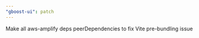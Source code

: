 ```yaml
---
"gboost-ui": patch
---
```


Make all aws-amplify deps peerDependencies to fix Vite pre-bundling issue
